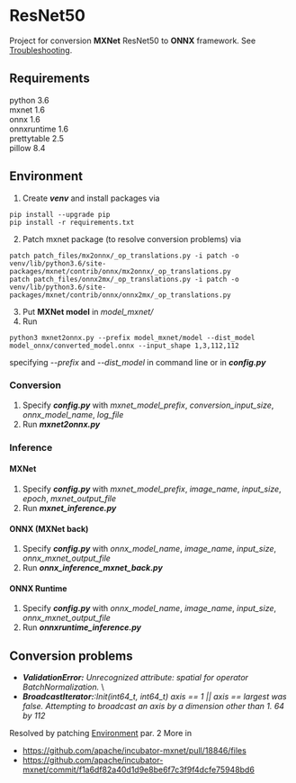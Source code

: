 # ResNet50
Project for conversion **MXNet** ResNet50 to **ONNX** framework. See [Troubleshooting](#Troubleshooting).

## Requirements
python 3.6 \
mxnet 1.6 \
onnx 1.6 \
onnxruntime 1.6 \
prettytable 2.5 \
pillow 8.4 

## Environment 
1. Create **_venv_** and install packages via 
```console
pip install --upgrade pip
pip install -r requirements.txt
```
2. Patch mxnet package (to resolve conversion problems) via
```console
patch patch_files/mx2onnx/_op_translations.py -i patch -o venv/lib/python3.6/site-packages/mxnet/contrib/onnx/mx2onnx/_op_translations.py
patch patch_files/onnx2mx/_op_translations.py -i patch -o venv/lib/python3.6/site-packages/mxnet/contrib/onnx/onnx2mx/_op_translations.py
```
3. Put **MXNet model** in _model_mxnet/_
4. Run
```console
python3 mxnet2onnx.py --prefix model_mxnet/model --dist_model model_onnx/converted_model.onnx --input_shape 1,3,112,112
```
specifying _--prefix_ and _--dist_model_ in command line or in **_config.py_**

### Conversion
1. Specify **_config.py_** with _mxnet_model_prefix_, _conversion_input_size_, _onnx_model_name_, _log_file_
2. Run **_mxnet2onnx.py_**

### Inference
#### MXNet
1. Specify **_config.py_** with _mxnet_model_prefix_, _image_name_, _input_size_, _epoch_, _mxnet_output_file_
2. Run **_mxnet_inference.py_**

#### ONNX (MXNet back)
1. Specify **_config.py_** with _onnx_model_name_, _image_name_, _input_size_, _onnx_mxnet_output_file_
2. Run **_onnx_inference_mxnet_back.py_**

#### ONNX Runtime
1. Specify **_config.py_** with _onnx_model_name_, _image_name_, _input_size_, _onnx_mxnet_output_file_
2. Run **_onnxruntime_inference.py_**


## Conversion problems 
* _**ValidationError:** Unrecognized attribute: spatial for operator BatchNormalization._ \
* _**BroadcastIterator:**:Init(int64_t, int64_t) axis == 1 || axis == largest was false. Attempting to broadcast an axis by a dimension other than 1. 64 by 112_

Resolved by patching [Environment](#Environment) par. 2 More in
* https://github.com/apache/incubator-mxnet/pull/18846/files
* https://github.com/apache/incubator-mxnet/commit/f1a6df82a40d1d9e8be6f7c3f9f4dcfe75948bd6